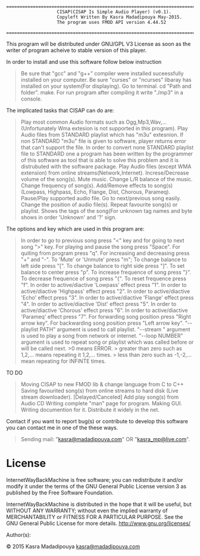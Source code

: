 
				========================================================================
					   CISAP(CISAP Is Simple Audio Player) (v0.1).
					   Copyleft Written By Kasra Madadipouya May-2015.
					   The program uses FMOD API version 4.44.52
				========================================================================

This program will be distributed under GNU/GPL V3 License as soon as the writer of program acheive to stable version of this player.


In order to install and use this software follow below instruction
> Be sure that "gcc" and "g++" compiler were installed suceessfully installed on your computer.
> Be sure "curses" or "ncurses" libaray has installed on your system(For displaying).
> Go to terminal.
> cd "Path and folder".
> make.
For run program after compiling it write "./mp3" in a console.

The implicated tasks  that CISAP can do are:
> Play most common Audio formats such as Ogg,Mp3,Wav,...(Unfortunately Wma <Microsoft Windows Meda Audio> extesion is not supported in this program).
> Play Audio files from STANDARD playlist which has "m3u" extesnion.
> If non STANDARD "m3u" file is given to software, player returns error that can't support the file. In order to convert none STANDARD playlist file to STANDARD one a program has been written by the programmer of this software as tool that is able to solve this problem and it is distrubuted with the software package.
> Play Audio files (except WMA extension) from online streams(Network,Internet).
> Increse/Decrease volume of the song(s).
> Mute music.
> Change L/R balance of the music.
> Change frequency of song(s).
> Add/Remove effects to song(s)(Lowpass, Highpass, Echo, Flange, Dist, Chorous, Parameq).
> Pause/Play supported audio file.
> Go to next/previous song easily.
> Change the position of audio file(s).
> Repeat favourite song(s) or playlist.
> Shows the tags of the song(For unknown tag names and byte shows in order 'Unknown' and '?' sign.

The options and key which are used in this program are:
> In order to go to previous song press "<" key and for going to next song ">" key.
> For playing and pause the song press "Space".
> For quiting from program press "q".
> For increasing and decreasing press "+" and "-".
> To 'Mute' or 'Unmute' press "m";
> To change balance to left side press "[".
> To change balance to right side press "]".
> To set balance to center press "p".
> To increase frequence of song press "}".
> To decrease frequence of song press "{".
> To reset frequence press "f".
> In order to active/diactive 'Lowpass' effect press "1".
> In order to active/diactive 'Highpass' effect press "2".
> In order to active/diactive 'Echo' effect press "3".
> In order to active/diactive 'Flange' effect press "4".
> In order to active/diactive 'Dist' effect press "5".
> In order to active/diactive 'Chorous' effect press "6".
> In order to active/diactive 'Parameq' effect press "7".
> For forwarding song position press "Right arrow key".
> For backwarding song position press "Left arrow key".
> "--playlist PATH" argument is used to call playlist.
> "--stream <url>" argument is used to play a song from network or internet.
> "--loop NUMBER" argument is used to repeat song or playlist which was called before or will be called next.
	>0 means ERROR.
	> greater than zero such as 1,2,... means repeating it 1,2,... times.
	> less than zero such as -1,-2,... mean repeating for INFINTE times.


TO DO
> Moving CISAP to new FMOD lib & change language from C to C++
> Saving favourited song(s) from online streams to hard disk (Live stream downloader). [Delayed/Canceled]
> Add play song(s) from Audio CD
> Writing complete "man" page for program.
> Making GUI.
> Writing documention for it.
> Distribute it widely in the net.

Contact
if you want to report bug(s) or contribute to develop this software you can contact me in one of the these ways.
> Sending mail: "kasra@madadipouya.com" OR "kasra_mp@live.com".

License
=======
InternetWayBackMachine is free software; you can redistribute it and/or modify
it under the terms of the GNU General Public License version 3
as published by the Free Software Foundation.

InternetWayBackMachine is distributed in the hope that it will be useful,
but WITHOUT ANY WARRANTY; without even the implied warranty of
MERCHANTABILITY or FITNESS FOR A PARTICULAR PURPOSE.  See the
GNU General Public License for more details.  <http://www.gnu.org/licenses/>

Author(s):

© 2015 Kasra Madadipouya <kasra@madadipouya.com>